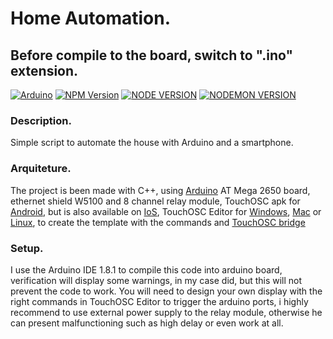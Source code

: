# Home Automation.
## Before compile to the board, switch to ".ino" extension.
[![Arduino](https://img.shields.io/badge/Arduino-1.8.1-green.svg)]() [![NPM Version](https://img.shields.io/badge/TouchOSCEditor-1.8.9-blue)]() [![NODE VERSION](https://img.shields.io/badge/TouchOSC-1.9.1-lightblue)]() [![NODEMON VERSION](https://img.shields.io/badge/TouchBridge-1.7.3-orange)]()
### Description.
Simple script to automate the house with Arduino and a smartphone.
### Arquiteture.
The project is been made with C++, using  [Arduino](https://www.arduino.cc/) AT Mega 2650 board, ethernet shield W5100
and 8 channel relay module, TouchOSC apk for [Android](https://play.google.com/store/apps/details?id=net.hexler.lex), but is also available on [IoS](https://apps.apple.com/app/touchosc/id1569996730), TouchOSC Editor for
[Windows](https://hexler.net/touchosc#windows), [Mac](https://hexler.net/touchosc#mac) or [Linux](https://hexler.net/touchosc#linux), to create the template with the commands and [TouchOSC bridge](https://hexler.net/pub/touchosc/touchosc-bridge-1.7.3.150-win32.exe)

### Setup.
I use the Arduino IDE 1.8.1 to compile this code into arduino board, verification will display some warnings,
in my case did, but this will not prevent the code to work. You will need to design your own display with
the right commands in TouchOSC Editor to trigger the arduino ports, i highly recommend to use external power
supply to the relay module, otherwise he can present malfunctioning such as high delay or even work at all.
